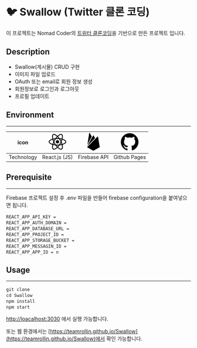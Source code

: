# 🐦 Swallow (Twitter 클론 코딩)

이 프로젝트는 Nomad Coder의 [트위터 클론코딩](https://https://nomadcoders.co/nwitter)을 기반으로 만든 프로젝트 입니다.

## Description

- Swallow(게시물) CRUD 구현
- 이미지 파일 업로드
- OAuth 또는 email로 회원 정보 생성
- 회원정보로 로그인과 로그아웃
- 프로필 업데이트

## Environment

---

|    icon    | ![React logo](./img/react.svg) | ![Firebase logo](./img/firebase.svg) | ![Github logo](./img/github.svg) |
| :--------: | ------------------------------ | ------------------------------------ | -------------------------------- |
| Technology | React.js (JS)                  | Firebase API                         | Github Pages                     |

## Prerequisite

---

Firebase 프로젝트 설정 후 .env 파일을 만들어 firebase configuration을 붙여넣으면 됩니다.

```env
REACT_APP_API_KEY =
REACT_APP_AUTH_DOMAIN =
REACT_APP_DATABASE_URL =
REACT_APP_PROJECT_ID =
REACT_APP_STORAGE_BUCKET =
REACT_APP_MESSAGIN_ID =
REACT_APP_APP_ID = n
```

## Usage

---

```shell
git clone
cd Swallow
npm install
npm start
```

[http://loacalhost:3030](http://loacalhost:3030) 에서 실행 가능합니다.

또는 웹 환경에서는 [https://teamrollin.github.io/Swallow](https://teamrollin.github.io/Swallow)에서 확인 가능합니다.
